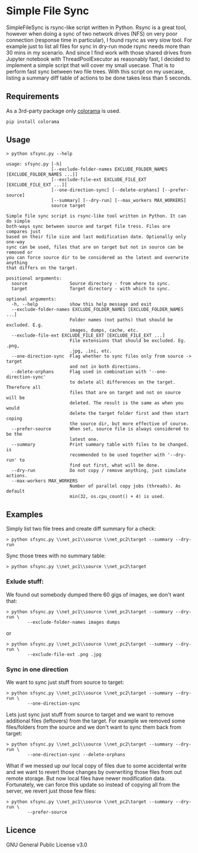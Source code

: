 # Simple File Sync

SimpleFileSync is rsync-like script written in Python. Rsync is a great tool, however when doing a sync of two network drives (NFS) on very poor connection (response time in particular), I found rsync as very slow tool. For example just to list all files for sync in dry-run mode rsync needs more than 30 mins in my scenario. And since I find work with those shared drives from Jupyter notebook with ThreadPoolExecutor as reasonably fast, I decided to implement a simple script that will cover my small usecase. That is to perform fast sync between two file trees. With this script on my usecase, listing a summary diff table of actions to be done takes less than 5 seconds.

## Requirements

As a 3rd-party package only [colorama](https://pypi.org/project/colorama/) is used. 

```
pip install colorama
```

## Usage

```
> python sfsync.py --help

usage: sfsync.py [-h]
                 [--exclude-folder-names EXCLUDE_FOLDER_NAMES [EXCLUDE_FOLDER_NAMES ...]]
                 [--exclude-file-ext EXCLUDE_FILE_EXT [EXCLUDE_FILE_EXT ...]]
                 [--one-direction-sync] [--delete-orphans] [--prefer-source]
                 [--summary] [--dry-run] [--max_workers MAX_WORKERS]
                 source target

Simple file sync script is rsync-like tool written in Python. It can do simple
both-ways sync between source and target file tress. Files are compares just
based on their file size and last modification date. Optionally only one-way
sync can be used, files that are on target but not in source can be removed or
you can force source dir to be considered as the latest and overwrite anything
that differs on the target.

positional arguments:
  source                Source directory - from where to sync.
  target                Target directory - with which to sync.

optional arguments:
  -h, --help            show this help message and exit
  --exclude-folder-names EXCLUDE_FOLDER_NAMES [EXCLUDE_FOLDER_NAMES ...]
                        Folder names (not paths) that should be excluded. E.g.
                        images, dumps, cache, etc.
  --exclude-file-ext EXCLUDE_FILE_EXT [EXCLUDE_FILE_EXT ...]
                        File extensions that should be excluded. Eg. .png,
                        .jpg, .ini, etc.
  --one-direction-sync  Flag whether to sync files only from source -> target
                        and not in both directions.
  --delete-orphans      Flag used in combination with '--one-direction-sync'
                        to delete all differences on the target. Therefore all
                        files that are on target and not on source will be
                        deleted. The result is the same as when you would
                        delete the target folder first and then start coping
                        the source dir, but more effective of course.
  --prefer-source       When set, source file is always considered to be the
                        latest one.
  --summary             Print summary table with files to be changed. is
                        recommended to be used together with '--dry-run' to
                        find out first, what will be done.
  --dry-run             Do not copy / remove anything, just simulate actions.
  --max-workers MAX_WORKERS
                        Number of parallel copy jobs (threads). As default
                        min(32, os.cpu_count() + 4) is used.

```

## Examples


Simply list two file trees and create diff summary for a check:

```
> python sfsync.py \\net_pc1\\source \\net_pc2\target --summary --dry-run
```

Sync those trees with no summary table:

```
> python sfsync.py \\net_pc1\\source \\net_pc2\target
```

### Exlude stuff:


We found out somebody dumped there 60 gigs of images, we don't want that:

```
> python sfsync.py \\net_pc1\\source \\net_pc2\target --summary --dry-run \
        --exclude-folder-names images dumps
```

or

```
> python sfsync.py \\net_pc1\\source \\net_pc2\target --summary --dry-run \
        --exclude-file-ext .png .jpg 
```

### Sync in one direction


We want to sync just stuff from source to target:

```
> python sfsync.py \\net_pc1\\source \\net_pc2\target --summary --dry-run \
        --one-direction-sync
```

Lets just sync just stuff from source to target and we want to remove additional files (leftovers) from the target. For example we removed some files/folders from the source and we don't want to sync them back from target:

```
> python sfsync.py \\net_pc1\\source \\net_pc2\target --summary --dry-run \
        --one-direction-sync --delete-orphans
```

What if we messed up our local copy of files due to some accidental write and we want to revert those changes by overwriting those files from out remote storage. But now local files have newer modification data. Fortunately, we can force this update so instead of copying all from the server, we revert just those few files:

```
> python sfsync.py \\net_pc1\\source \\net_pc2\target --summary --dry-run \
        --prefer-source
```

## Licence

GNU General Public License v3.0